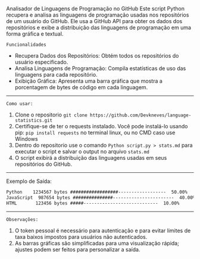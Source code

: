 Analisador de Linguagens de Programação no GitHub
Este script Python recupera e analisa as linguagens de programação usadas nos repositórios de um usuário do GitHub. Ele usa a GitHub API para obter os dados dos repositórios e exibe a distribuição das linguagens de programação em uma forma gráfica e textual.

``Funcionalidades``
- Recupera Dados dos Repositórios: Obtém todos os repositórios do usuário especificado.
- Analisa Linguagens de Programação: Compila estatísticas de uso das linguagens para cada repositório.
- Exibição Gráfica: Apresenta uma barra gráfica que mostra a porcentagem de bytes de código em cada linguagem.

-----------------------------------------------------------------------------------------------------------------------------------------------------------------

``Como usar:``
1. Clone o repositorio ``git clone https://github.com/Devkneves/language-statistics.git``  
2. Certifique-se de ter o requests instalado. Você pode instalá-lo usando pip: ``pip install requests`` no terminal linux, ou no CMD caso use Windows
3. Dentro do repositorio use o comando ``Python script.py > stats.md`` para executar o script e salvar o output no arquivo ``stats.md``
4. O script exibirá a distribuição das linguagens usadas em seus repositórios do GitHub.

------------------------------------------------------------------------------------------------------------------------------------------------------------------

Exemplo de Saída:
```txt
Python    1234567 bytes ##################------------------  50.00%
JavaScript  987654 bytes ###############-----------------------  40.00%
HTML       123456 bytes #####----------------------------  10.00%
```

------------------------------------------------------------------------------------------------------------------------------------------------------------------

``Observações:``

1. O token pessoal é necessário para autenticação e para evitar limites de taxa baixos impostos para usuários não autenticados.
2. As barras gráficas são simplificadas para uma visualização rápida; ajustes podem ser feitos para personalizar a saída.
